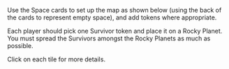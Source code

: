 Use the Space cards to set up the map as shown below (using the back of the cards to represent empty space), and add tokens where appropriate.

Each player should pick one Survivor token and place it on a Rocky Planet. You must spread the Survivors amongst the Rocky Planets as much as possible.

Click on each tile for more details.
